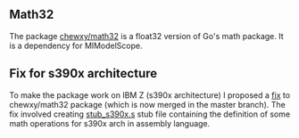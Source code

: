 ## Math32
The package [chewxy/math32](https://github.com/chewxy/math32) is a float32 version of Go's math package. It is a dependency for MlModelScope. 

## Fix for s390x architecture
To make the package work on IBM Z (s390x architecture) I proposed a [fix](https://github.com/chewxy/math32/commits/master/stubs_s390x.s) to chewxy/math32 package (which is now merged in the master branch). The fix involved creating [stub_s390x.s](https://github.com/openmainframeproject-internship/Enabling-IBM-Z-in-MLModelScope/blob/master/src/math32/stub_s390x.s) stub file containing the definition of some math operations for s390x arch in assembly language. 

